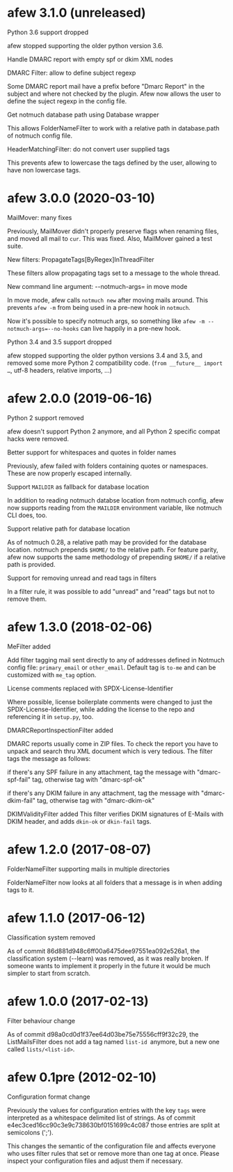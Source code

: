 afew 3.1.0 (unreleased)
=======================

Python 3.6 support dropped

  afew stopped supporting the older python version 3.6.

Handle DMARC report with empty spf or dkim XML nodes

DMARC Filter: allow to define subject regexp

  Some DMARC report mail have a prefix before "Dmarc Report" in the subject
  and where not checked by the plugin.
  Afew now allows the user to define the suject regexp in the config file.

Get notmuch database path using Database wrapper

  This allows FolderNameFilter to work with a relative path in database.path of notmuch config file.

HeaderMatchingFilter: do not convert user supplied tags

  This prevents afew to lowercase the tags defined by the user, allowing to have non lowercase tags.

afew 3.0.0 (2020-03-10)
=======================

MailMover: many fixes

  Previously, MailMover didn't properly preserve flags when renaming files, and
  moved all mail to `cur`. This was fixed. Also, MailMover gained a test suite.

New filters: PropagateTags[ByRegex]InThreadFilter

  These filters allow propagating tags set to a message to the whole thread.

New command line argument: --notmuch-args= in move mode

  In move mode, afew calls `notmuch new` after moving mails around. This
  prevents `afew -m` from being used in a pre-new hook in `notmuch`.

  Now it's possible to specify notmuch args, so something like `afew -m
  --notmuch-args=--no-hooks` can live happily in a pre-new hook.

Python 3.4 and 3.5 support dropped

  afew stopped supporting the older python versions 3.4 and 3.5, and removed
  some more Python 2 compatibility code. (`from __future__ import …`, utf-8
  headers, relative imports, …)

afew 2.0.0 (2019-06-16)
=======================

Python 2 support removed

  afew doesn't support Python 2 anymore, and all Python 2 specific compat hacks
  were removed.

Better support for whitespaces and quotes in folder names

  Previously, afew failed with folders containing quotes or namespaces. These
  are now properly escaped internally.

Support `MAILDIR` as fallback for database location

  In addition to reading notmuch databse location from notmuch config, afew now
  supports reading from the `MAILDIR` environment variable, like notmuch CLI
  does, too.

Support relative path for database location

  As of notmuch 0.28, a relative path may be provided for the database
  location. notmuch prepends `$HOME/` to the relative path. For feature
  parity, afew now supports the same methodology of prepending `$HOME/` if a
  relative path is provided.

Support for removing unread and read tags in filters

  In a filter rule, it was possible to add "unread" and "read" tags but
  not to remove them.

afew 1.3.0 (2018-02-06)
=======================

MeFilter added

  Add filter tagging mail sent directly to any of addresses defined in
  Notmuch config file: `primary_email` or `other_email`.
  Default tag is `to-me` and can be customized with `me_tag` option.

License comments replaced with SPDX-License-Identifier

  Where possible, license boilerplate comments were changed to just the
  SPDX-License-Identifier, while adding the license to the repo and referencing
  it in `setup.py`, too.

DMARCReportInspectionFilter added

  DMARC reports usually come in ZIP files. To check the report you have to
  unpack and search thru XML document which is very tedious. The filter tags the
  message as follows:

  if there's any SPF failure in any attachment, tag the message with
  "dmarc-spf-fail" tag, otherwise tag with "dmarc-spf-ok"

  if there's any DKIM failure in any attachment, tag the message with
  "dmarc-dkim-fail" tag, otherwise tag with "dmarc-dkim-ok"

DKIMValidityFilter added
  This filter verifies DKIM signatures of E-Mails with DKIM header, and adds
  `dkin-ok` or `dkin-fail` tags.


afew 1.2.0 (2017-08-07)
=======================

FolderNameFilter supporting mails in multiple directories

  FolderNameFilter now looks at all folders that a message is in when adding
  tags to it.

afew 1.1.0 (2017-06-12)
=======================

Classification system removed

  As of commit 86d881d948c6ff00a6475dee97551ea092e526a1, the classification
  system (--learn) was removed, as it was really broken. If someone wants to
  implement it properly in the future it would be much simpler to start from
  scratch.

afew 1.0.0 (2017-02-13)
=====================

Filter behaviour change

  As of commit d98a0cd0d1f37ee64d03be75e75556cff9f32c29, the ListMailsFilter
  does not add a tag named `list-id `anymore, but a new one called
  `lists/<list-id>`.

afew 0.1pre (2012-02-10)
========================

Configuration format change

  Previously the values for configuration entries with the key `tags`
  were interpreted as a whitespace delimited list of strings. As of
  commit e4ec3ced16cc90c3e9c738630bf0151699c4c087 those entries are
  split at semicolons (';').

  This changes the semantic of the configuration file and affects
  everyone who uses filter rules that set or remove more than one tag
  at once. Please inspect your configuration files and adjust them if
  necessary.
